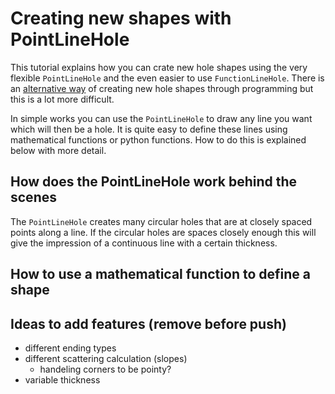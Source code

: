 # Creating new shapes with PointLineHole

This tutorial explains how you can crate new hole shapes using the very flexible `PointLineHole` and the even easier to use `FunctionLineHole`. There is an [alternative way](adding-your-own-hole-or-pillar-the-advanced-way.md) of creating new hole shapes through programming but this is a lot more difficult.

In simple works you can use the `PointLineHole` to draw any line you want which will then be a hole. It is quite easy to define these lines using mathematical functions or python functions. How to do this is explained below with more detail.

## How does the PointLineHole work behind the scenes

The `PointLineHole` creates many circular holes that are at closely spaced points along a line. If the circular holes are spaces closely enough this will give the impression of a continuous line with a certain thickness. 

## How to use a mathematical function to define a shape

## Ideas to add features (remove before push)

- different ending types
- different scattering calculation (slopes)
  - handeling corners to be pointy?
- variable thickness